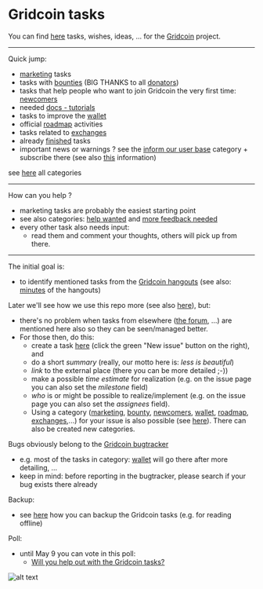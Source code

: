 # Gridcoin tasks
You can find [here](https://github.com/Erkan-Yilmaz/Gridcoin-tasks/issues) tasks, wishes, ideas, ... for the [Gridcoin](https://gridcoin.us) project.

***

Quick jump:

* [marketing](https://github.com/Erkan-Yilmaz/Gridcoin-tasks/labels/marketing) tasks
* tasks with [bounties](https://github.com/Erkan-Yilmaz/Gridcoin-tasks/labels/bounty) (BIG THANKS to all [donators](https://steemit.com/gridcoin/@erkan/get-usdgrc-bounties-for-helping-team-gridcoin))
* tasks that help people who want to join Gridcoin the very first time: [newcomers](https://github.com/Erkan-Yilmaz/Gridcoin-tasks/labels/newcomers) 
* needed [docs - tutorials](https://github.com/Erkan-Yilmaz/Gridcoin-tasks/labels/docs%20-%20tutorials)
* tasks to improve the [wallet](https://github.com/Erkan-Yilmaz/Gridcoin-tasks/labels/wallet)
* official [roadmap](https://github.com/Erkan-Yilmaz/Gridcoin-tasks/labels/roadmap) activities
* tasks related to [exchanges](https://github.com/Erkan-Yilmaz/Gridcoin-tasks/labels/exchanges)
* already [finished](https://github.com/Erkan-Yilmaz/Gridcoin-tasks/issues?q=is%3Aissue+is%3Aclosed) tasks
* important news or warnings ? see the [inform our user base](https://github.com/Erkan-Yilmaz/Gridcoin-tasks/labels/inform%20our%20user%20base) category + subscribe there (see also [this](https://github.com/Erkan-Yilmaz/Gridcoin-tasks/blob/master/important.MD) information)

see [here](https://github.com/Erkan-Yilmaz/Gridcoin-tasks/labels) all categories

***

How can you help ?
* marketing tasks are probably the easiest starting point
* see also categories: [help wanted](https://github.com/Erkan-Yilmaz/Gridcoin-tasks/labels/help%20wanted) and [more feedback needed](https://github.com/Erkan-Yilmaz/Gridcoin-tasks/labels/more%20feedback%20needed)
* every other task also needs input: 
  * read them and comment your thoughts, others will pick up from there.

***

The initial goal is:
* to identify mentioned tasks from the [Gridcoin hangouts](https://steemit.com/gridcoin/@cm-steem/gridcoin-community-hangout-episode-guide) (see also: [minutes](https://github.com/Erkan-Yilmaz/Gridcoin-hangout-minutes) of the hangouts)

Later we'll see how we use this repo more (see also [here](https://steemit.com/gridcoin/@erkan/gridcoin-hangouts-minutes-and-tasks)), but:
* there's no problem when tasks from elsewhere ([the forum](https://cryptocointalk.com/forum/464-gridcoin-grc/), ...) are mentioned here also so they can be seen/managed better.
* For those then, do this: 
  * create a task [here](https://github.com/Erkan-Yilmaz/Gridcoin-tasks/issues) (click the green "New issue" button on the right), and 
   * do a short *summary* (really, our motto here is: *less is beautiful*)
   * *link* to the external place (there you can be more detailed ;-))
   * make a possible *time estimate* for realization (e.g. on the issue page you can also set the *milestone* field)
   * *who* is or might be possible to realize/implement (e.g. on the issue page you can also set the *assignees* field).
   * Using a category ([marketing](https://github.com/Erkan-Yilmaz/Gridcoin-tasks/labels/marketing), [bounty](https://github.com/Erkan-Yilmaz/Gridcoin-tasks/labels/bounty), [newcomers](https://github.com/Erkan-Yilmaz/Gridcoin-tasks/labels/newcomers), [wallet](https://github.com/Erkan-Yilmaz/Gridcoin-tasks/labels/wallet), [roadmap](https://github.com/Erkan-Yilmaz/Gridcoin-tasks/labels/roadmap), [exchanges](https://github.com/Erkan-Yilmaz/Gridcoin-tasks/labels/exchanges),...) for your issue is also possible (see [here](https://github.com/Erkan-Yilmaz/Gridcoin-tasks/labels)). There can also be created new categories.

Bugs obviously belong to the [Gridcoin bugtracker](https://github.com/gridcoin/Gridcoin-Research/issues)
* e.g. most of the tasks in category: [wallet](https://github.com/Erkan-Yilmaz/Gridcoin-tasks/labels/wallet) will go there after more detailing, ...
* keep in mind: before reporting in the bugtracker, please search if your bug exists there already

Backup:
* see [here](https://github.com/Erkan-Yilmaz/Gridcoin-tasks/blob/master/read_offline.MD) how you can backup the Gridcoin tasks (e.g. for reading offline)

Poll:
* until May 9 you can vote in this poll:
  * [Will you help out with the Gridcoin tasks?](https://steemit.com/gridcoin/@erkan/gridcoin-poll-will-you-help-out-with-the-gridcoin-tasks-vote-until-9th-may)
  
 
![alt text](https://i.imgur.com/IPq8wdr.jpg "Gridcoin")
